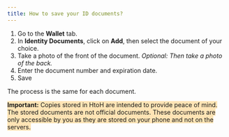 ```yaml
---
title: How to save your ID documents?
---
```


1. Go to the **Wallet** tab.
2. In **Identity Documents**, click on **Add**, then select the document of your choice.
3. Take a photo of the front of the document. *Optional: Then take a photo of the back.*
4. Enter the document number and expiration date.
5. Save

The process is the same for each document.

<span style="background-color:moccasin;">**Important:**</span><span style="background-color:moccasin;"> Copies stored in HtoH are intended to provide peace of mind. The stored documents are not official documents. These documents are only accessible by you as they are stored on your phone and not on the servers.</span>